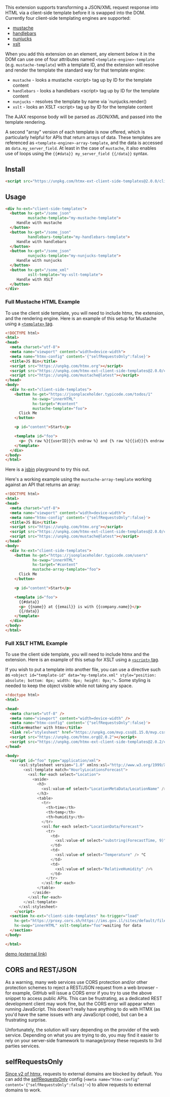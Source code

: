 
This extension supports transforming a JSON/XML request response into HTML via a client-side template before it is
swapped into the DOM.  Currently four client-side templating engines are supported:

* [mustache](https://github.com/janl/mustache.js)
* [handlebars](https://handlebarsjs.com/)
* [nunjucks](https://mozilla.github.io/nunjucks/)
* [xslt](https://developer.mozilla.org/en-US/docs/Web/XSLT)

When you add this extension on an element, any element below it in the DOM can use one of four attributes named
`<template-engine>-template` (e.g. `mustache-template`) with a template ID, and the extension will resolve and render
the template the standard way for that template engine:

* `mustache` - looks a mustache &lt;script> tag up by ID for the template content
* `handlebars` - looks a handlebars &lt;script> tag up by ID for the template content
* `nunjucks` - resolves the template by name via `nunjucks.render(<template-name>)
* `xslt` - looks an XSLT &lt;script> tag up by ID for the template content

The AJAX response body will be parsed as JSON/XML and passed into the template rendering.

A second "array" version of each template is now offered, which is particularly helpful for APIs that return arrays of data. These templates are referenced as `<template-engine>-array-template`, and the data is accessed as `data.my_server_field`. At least in the case of `mustache`, it also enables use of loops using the `{{#data}} my_server_field {{/data}}` syntax.

## Install

```html
<script src="https://unpkg.com/htmx-ext-client-side-templates@2.0.0/client-side-templates.js"></script>
```

## Usage

```html
<div hx-ext="client-side-templates">
  <button hx-get="/some_json"
          mustache-template="my-mustache-template">
     Handle with mustache
  </button>
  <button hx-get="/some_json"
          handlebars-template="my-handlebars-template">
     Handle with handlebars
  </button>
  <button hx-get="/some_json"
          nunjucks-template="my-nunjucks-template">
     Handle with nunjucks
  </button>
  <button hx-get="/some_xml" 
          xslt-template="my-xslt-template">
     Handle with XSLT
  </button>
</div>
```

### Full Mustache HTML Example

To use the client side template, you will need to include htmx, the extension, and the rendering engine.
Here is an example of this setup for Mustache using
a [`<template>` tag](https://developer.mozilla.org/en-US/docs/Web/HTML/Element/template).

```html
<!DOCTYPE html>
<html>
<head>
  <meta charset="utf-8">
  <meta name="viewport" content="width=device-width">
  <meta name="htmx-config" content='{"selfRequestsOnly":false}'>
  <title>JS Bin</title>
  <script src="https://unpkg.com/htmx.org"></script>
  <script src="https://unpkg.com/htmx-ext-client-side-templates@2.0.0/client-side-templates.js"></script>
  <script src="https://unpkg.com/mustache@latest"></script>
</head>
<body>
  <div hx-ext="client-side-templates">
    <button hx-get="https://jsonplaceholder.typicode.com/todos/1"
            hx-swap="innerHTML"
            hx-target="#content"
            mustache-template="foo">
      Click Me
    </button>

    <p id="content">Start</p>

    <template id="foo">
      <p> {% raw %}{{userID}}{% endraw %} and {% raw %}{{id}}{% endraw %} and {% raw %}{{title}}{% endraw %} and {% raw %}{{completed}}{% endraw %}</p>
    </template>
  </div>
</body>
</html>
```

Here is a [jsbin](https://jsbin.com/qonutovico/edit?html,output) playground to try this out.

Here's a working example using the `mustache-array-template` working against an API that returns an array:
```html
<!DOCTYPE html>
<html>
<head>
  <meta charset="utf-8">
  <meta name="viewport" content="width=device-width">
  <meta name="htmx-config" content='{"selfRequestsOnly":false}'>
  <title>JS Bin</title>
  <script src="https://unpkg.com/htmx.org"></script>
  <script src="https://unpkg.com/htmx-ext-client-side-templates@2.0.0/client-side-templates.js"></script>
  <script src="https://unpkg.com/mustache@latest"></script>
</head>
<body>
  <div hx-ext="client-side-templates">
    <button hx-get="https://jsonplaceholder.typicode.com/users"
            hx-swap="innerHTML"
            hx-target="#content"
            mustache-array-template="foo">
      Click Me
    </button>

    <p id="content">Start</p>

    <template id="foo">
      {{#data}}
      <p> {{name}} at {{email}} is with {{company.name}}</p>
      {{/data}}
    </template>
  </div>
</body>
</html>
```

### Full XSLT HTML Example

To use the client side template, you will need to include htmx and the extension.
Here is an example of this setup for XSLT using a [`<script>` tag](https://developer.mozilla.org/en-US/docs/Web/HTML/Element/script).

If you wish to put a template into another file, you can use a directive such as
 `<object id="template-id" data="my-template.xml" style="position: absolute; bottom: 0px; width: 0px; height: 0px;">`.
Some styling is needed to keep the object visible while not taking any space.

```html
<!doctype html>
<html>

<head>
  <meta charset="utf-8" />
  <meta name="viewport" content="width=device-width" />
  <meta name="htmx-config" content='{"selfRequestsOnly":false}'> 
  <title>Weather with htmx</title>
  <link rel="stylesheet" href="https://unpkg.com/mvp.css@1.15.0/mvp.css" />
  <script src="https://unpkg.com/htmx.org@2.0.2"></script>
  <script src="https://unpkg.com/htmx-ext-client-side-templates@2.0.2/client-side-templates.js"></script>
</head>

<body>
  <script id="foo" type="application/xml">
      <xsl:stylesheet version="1.0" xmlns:xsl="http://www.w3.org/1999/XSL/Transform">
        <xsl:template match="HourlyLocationsForecast">
          <xsl:for-each select="Location">
            <aside>
              <h3>
                <xsl:value-of select="LocationMetaData/LocationName" />
              </h3>
              <table>
                <tr>
                  <th>time</th>
                  <th>temp</th>
                  <th>humidity</th>
                </tr>
                <xsl:for-each select="LocationData/Forecast">
                  <tr>
                    <td>
                      <xsl:value-of select="substring(ForecastTime, 9)" />
                    </td>
                    <td>
                      <xsl:value-of select="Temperature" /> °C
                    </td>
                    <td>
                      <xsl:value-of select="RelativeHumidity" />%
                    </td>
                  </tr>
                </xsl:for-each>
              </table>
            </aside>
          </xsl:for-each>
        </xsl:template>
      </xsl:stylesheet>
    </script>
  <section hx-ext="client-side-templates" hx-trigger="load"
    hx-get="https://proxy.cors.sh/https://ims.gov.il/sites/default/files/ims_data/xml_files/IMS_001.xml"
    hx-swap="innerHTML" xslt-template="foo">waiting for data
  </section>
</body>

</html>
```
[demo (external link)](https://barakplasma.github.io/htmx-weather/)


## CORS and REST/JSON

As a warning, many web services use CORS protection and/or other protection schemes to reject a
REST/JSON request from a web browser - for example, GitHub will issue a CORS error if you try to
use the above snippet to access public APIs. This can be frustrating, as a dedicated REST development
client may work fine, but the CORS error will appear when running JavaScript. This doesn't really
have anything to do with HTMX (as you'd have the same issues with any JavaScript code), but can be
a frustrating surprise.

Unfortunately, the solution will vary depending on the provider of the web service. Depending on
what you are trying to do, you may find it easier to rely on your server-side framework to manage/proxy
these requests to 3rd parties services.

## selfRequestsOnly
[Since v2 of htmx](https://htmx.org/migration-guide-htmx-1/#:~:text=If%20you%20want%20to%20make%20cross%2Ddomain%20requests%20with%20htmx%2C%20revert%20htmx.config.selfRequestsOnly%20to%20false), requests to external domains are blocked by default. You can add the [selfRequestsOnly](https://htmx.org/reference/#:~:text=htmx.config.selfRequestsOnly) config (`<meta name="htmx-config" content='{"selfRequestsOnly":false}'>`) to allow requests to external domains to work.
